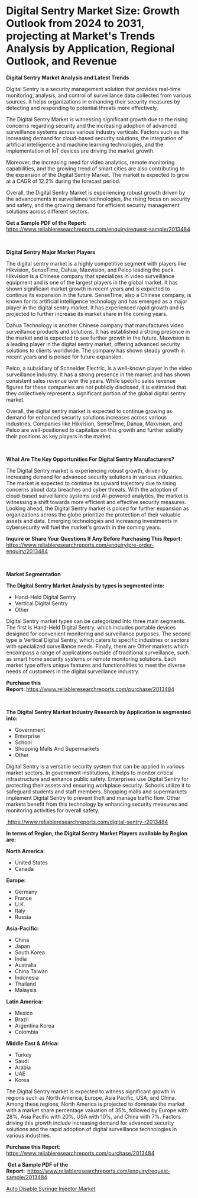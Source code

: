 <p><h1>Digital Sentry Market Size: Growth Outlook from 2024 to 2031, projecting at Market's Trends Analysis by Application, Regional Outlook, and Revenue</h1></p><p><strong>Digital Sentry Market Analysis and Latest Trends</strong></p>
<p><p>Digital Sentry is a security management solution that provides real-time monitoring, analysis, and control of surveillance data collected from various sources. It helps organizations in enhancing their security measures by detecting and responding to potential threats more effectively.</p><p>The Digital Sentry Market is witnessing significant growth due to the rising concerns regarding security and the increasing adoption of advanced surveillance systems across various industry verticals. Factors such as the increasing demand for cloud-based security solutions, the integration of artificial intelligence and machine learning technologies, and the implementation of IoT devices are driving the market growth.</p><p>Moreover, the increasing need for video analytics, remote monitoring capabilities, and the growing trend of smart cities are also contributing to the expansion of the Digital Sentry Market. The market is expected to grow at a CAGR of 12.2% during the forecast period.</p><p>Overall, the Digital Sentry Market is experiencing robust growth driven by the advancements in surveillance technologies, the rising focus on security and safety, and the growing demand for efficient security management solutions across different sectors.</p></p>
<p><strong>Get a Sample PDF of the Report:&nbsp;</strong> <a href="https://www.reliableresearchreports.com/enquiry/request-sample/2013484">https://www.reliableresearchreports.com/enquiry/request-sample/2013484</a></p>
<p>&nbsp;</p>
<p><strong>Digital Sentry Major Market Players</strong></p>
<p><p>The digital sentry market is a highly competitive segment with players like Hikvision, SenseTime, Dahua, Maxvision, and Pelco leading the pack. Hikvision is a Chinese company that specializes in video surveillance equipment and is one of the largest players in the global market. It has shown significant market growth in recent years and is expected to continue its expansion in the future. SenseTime, also a Chinese company, is known for its artificial intelligence technology and has emerged as a major player in the digital sentry market. It has experienced rapid growth and is projected to further increase its market share in the coming years.</p><p>Dahua Technology is another Chinese company that manufactures video surveillance products and solutions. It has established a strong presence in the market and is expected to see further growth in the future. Maxvision is a leading player in the digital sentry market, offering advanced security solutions to clients worldwide. The company has shown steady growth in recent years and is poised for future expansion.</p><p>Pelco, a subsidiary of Schneider Electric, is a well-known player in the video surveillance industry. It has a strong presence in the market and has shown consistent sales revenue over the years. While specific sales revenue figures for these companies are not publicly disclosed, it is estimated that they collectively represent a significant portion of the global digital sentry market.</p><p>Overall, the digital sentry market is expected to continue growing as demand for enhanced security solutions increases across various industries. Companies like Hikvision, SenseTime, Dahua, Maxvision, and Pelco are well-positioned to capitalize on this growth and further solidify their positions as key players in the market.</p></p>
<p>&nbsp;</p>
<p><strong>What Are The Key Opportunities For Digital Sentry Manufacturers?</strong></p>
<p><p>The Digital Sentry market is experiencing robust growth, driven by increasing demand for advanced security solutions in various industries. The market is expected to continue its upward trajectory due to rising concerns about data breaches and cyber threats. With the adoption of cloud-based surveillance systems and AI-powered analytics, the market is witnessing a shift towards more efficient and effective security measures. Looking ahead, the Digital Sentry market is poised for further expansion as organizations across the globe prioritize the protection of their valuable assets and data. Emerging technologies and increasing investments in cybersecurity will fuel the market's growth in the coming years.</p></p>
<p><strong>Inquire or Share Your Questions If Any Before Purchasing This Report:</strong> <a href="https://www.reliableresearchreports.com/enquiry/pre-order-enquiry/2013484">https://www.reliableresearchreports.com/enquiry/pre-order-enquiry/2013484</a></p>
<p>&nbsp;</p>
<p><strong>Market Segmentation</strong></p>
<p><strong>The Digital Sentry Market Analysis by types is segmented into:</strong></p>
<p><ul><li>Hand-Held Digital Sentry</li><li>Vertical Digital Sentry</li><li>Other</li></ul></p>
<p><p>Digital Sentry market types can be categorized into three main segments. The first is Hand-Held Digital Sentry, which includes portable devices designed for convenient monitoring and surveillance purposes. The second type is Vertical Digital Sentry, which caters to specific industries or sectors with specialized surveillance needs. Finally, there are Other markets which encompass a range of applications outside of traditional surveillance, such as smart home security systems or remote monitoring solutions. Each market type offers unique features and functionalities to meet the diverse needs of customers in the digital surveillance industry.</p></p>
<p><strong>Purchase this Report:&nbsp;</strong><a href="https://www.reliableresearchreports.com/purchase/2013484">https://www.reliableresearchreports.com/purchase/2013484</a></p>
<p>&nbsp;</p>
<p><strong>The Digital Sentry Market Industry Research by Application is segmented into:</strong></p>
<p><ul><li>Government</li><li>Enterprise</li><li>School</li><li>Shopping Malls And Supermarkets</li><li>Other</li></ul></p>
<p><p>Digital Sentry is a versatile security system that can be applied in various market sectors. In government institutions, it helps to monitor critical infrastructure and enhance public safety. Enterprises use Digital Sentry for protecting their assets and ensuring workplace security. Schools utilize it to safeguard students and staff members. Shopping malls and supermarkets implement Digital Sentry to prevent theft and manage traffic flow. Other markets benefit from this technology by enhancing security measures and monitoring activities for overall safety.</p></p>
<p><a href="https://www.reliableresearchreports.com/digital-sentry-r2013484">&nbsp;https://www.reliableresearchreports.com/digital-sentry-r2013484</a></p>
<p><strong>In terms of Region, the Digital Sentry Market Players available by Region are:</strong></p>
<p>
    <p> <strong> North America: </strong>
        <ul>
            <li>United States</li>
            <li>Canada</li>
        </ul>
        </p> 
    <p> <strong> Europe: </strong>
        <ul>
            <li>Germany</li>
            <li>France</li>
            <li>U.K.</li>
            <li>Italy</li>
            <li>Russia</li>
        </ul>
        </p> 
    <p> <strong> Asia-Pacific: </strong>
        <ul>
            <li>China</li>
            <li>Japan</li>
            <li>South Korea</li>
            <li>India</li>
            <li>Australia</li>
            <li>China Taiwan</li>
            <li>Indonesia</li>
            <li>Thailand</li>
            <li>Malaysia</li>
        </ul>
        </p> 
    <p> <strong> Latin America: </strong>
        <ul>
            <li>Mexico</li>
            <li>Brazil</li>
            <li>Argentina Korea</li>
            <li>Colombia</li>
        </ul>
        </p> 
    <p> <strong> Middle East & Africa: </strong>
        <ul>
            <li>Turkey</li>
            <li>Saudi</li>
            <li>Arabia</li>
            <li>UAE</li>
            <li>Korea</li>
        </ul>
    </p>
    </p>
<p><p>The Digital Sentry market is expected to witness significant growth in regions such as North America, Europe, Asia Pacific, USA, and China. Among these regions, North America is projected to dominate the market with a market share percentage valuation of 35%, followed by Europe with 28%, Asia Pacific with 20%, USA with 10%, and China with 7%. Factors driving this growth include increasing demand for advanced security solutions and the rapid adoption of digital surveillance technologies in various industries.</p></p>
<p><strong>Purchase this Report: </strong><a href="https://www.reliableresearchreports.com/purchase/2013484">https://www.reliableresearchreports.com/purchase/2013484</a></p>
<p>&nbsp;<strong>Get a Sample PDF of the Report:&nbsp;&nbsp;</strong><a href="https://www.reliableresearchreports.com/enquiry/request-sample/2013484">https://www.reliableresearchreports.com/enquiry/request-sample/2013484</a></p>
<p><strong></strong></p>
<p><p><a href="https://silk-columnist-571.notion.site/Auto-Disable-Syringe-Injector-Market-Furnishes-Information-on-Market-Share-Market-Trends-and-Marke-2c62d9f8ac134fd5a103cf077dad6868">Auto Disable Syringe Injector Market</a></p></p>